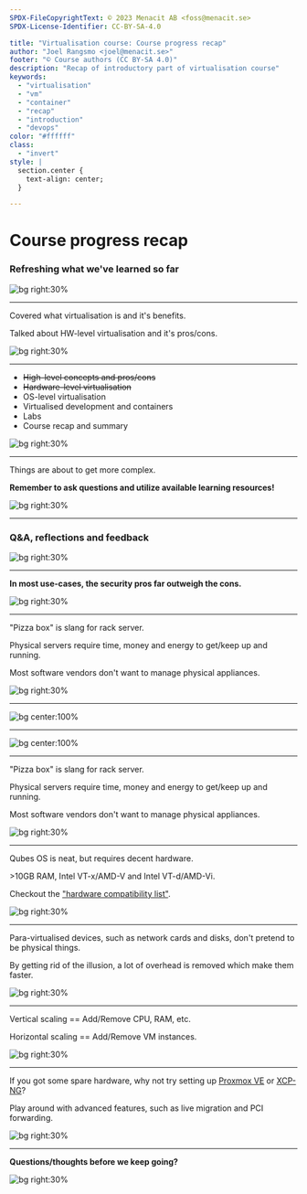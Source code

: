 ```yaml
---
SPDX-FileCopyrightText: © 2023 Menacit AB <foss@menacit.se>
SPDX-License-Identifier: CC-BY-SA-4.0

title: "Virtualisation course: Course progress recap"
author: "Joel Rangsmo <joel@menacit.se>"
footer: "© Course authors (CC BY-SA 4.0)"
description: "Recap of introductory part of virtualisation course"
keywords:
  - "virtualisation"
  - "vm"
  - "container"
  - "recap"
  - "introduction"
  - "devops"
color: "#ffffff"
class:
  - "invert"
style: |
  section.center {
    text-align: center;
  }

---
```

<!-- _footer: "%ATTRIBUTION_PREFIX% Dennis van Zuijlekom (CC BY-SA 2.0)" -->
# Course progress recap
### Refreshing what we've learned so far

![bg right:30%](images/16-ram_tree.jpg)

---
<!-- _footer: "%ATTRIBUTION_PREFIX% Kuhnmi (CC BY 2.0)" -->
Covered what virtualisation is and it's benefits.  
  
Talked about HW-level virtualisation and it's pros/cons.

![bg right:30%](images/16-hummingbird.jpg)

<!--
- As we learned, virtualisation has many benefits related to security, economics, reliability and
environmental aspects

- HW-level virtualisation == Emulation of a computer with the goal of making an operating system
run on it like it would on real HW

- Has anyone tested Proxmox, Qubes or related?
-->

---
<!-- _footer: "%ATTRIBUTION_PREFIX% Jon Evans (CC BY 2.0)" -->
- ~~High-level concepts and pros/cons~~
- ~~Hardware-level virtualisation~~
- OS-level virtualisation
- Virtualised development and containers
- Labs
- Course recap and summary

![bg right:30%](images/16-jellyfish.jpg)

<!--
- Basically course progress status
-->

---
<!-- _footer: "%ATTRIBUTION_PREFIX% Pelle Sten (CC BY 2.0)" -->
Things are about to get more complex.  
  
**Remember to ask questions and utilize available learning resources!**

![bg right:30%](images/16-rusty_silos.jpg)

<!--
- Some of the following topics will be more complex and technical

- Remind students that they need to spend time studying outside of lessons

- Ask for help and clarifications

- Remind students that they can help make things better by clarifying things for future students,
no stupid questions exist!
-->

---
<!-- _footer: "%ATTRIBUTION_PREFIX% John K. Thorne (CC0 1.0)" -->
### Q&A, reflections and feedback

![bg right:30%](images/16-dome_collage.jpg)

<!--
- Throughout the course, students have been asked to submit their reflections after each segment

- Several things were brought up that seems to have left impressions, many found Qubes kool and
were surprised to find some many benefits of virtualisation

- Several students requested a glossary

- Questions and other feedback came up that I would like to take some time to address before we
continue progressing into OS-level virtualisation
-->

---
<!-- _footer: "%ATTRIBUTION_PREFIX% Pelle Sten (CC BY 2.0)" -->
**In most use-cases, the security pros far outweigh the cons.**

![bg right:30%](images/16-locks.jpg)

<!--
- We've talked a lot about the security aspects related to virtualisation, both good and bad

- One of the exercises included argumentation against virt from a security perspective

- Why many of these arguments are true, for most use-cases the pros far outweigh the cons

- Talk a bit about the pros

- Hypervisors are usually configured in large cluster setups with a single control plane (like
vCenter for VMware), which involves some risks. While this is usually cost effective, you can run
hypervisors more or less independently to mitigate the risks. It's not an inherit problem with virt

- Performance and complexity probably has the strongest argument against virtualisation
-->

---
<!-- _footer: "%ATTRIBUTION_PREFIX% OLCF at ORNL (CC BY 2.0)" -->
"Pizza box" is slang for rack server.  
  
Physical servers require time, money and energy to get/keep up and running.  
  
Most software vendors don't want to manage physical appliances.

![bg right:30%](images/16-server_rack.jpg)

<!--
- I've used the term "pizza boxes" several times, not all may know what it is

- Not everyone may have even seen a rack server (or a DC for that matter, is there interest?)

- The image shows the back-side of a rack with several of them stacked in it

Segue: Let's take a closer look
-->

---
<!-- _footer: "%ATTRIBUTION_PREFIX% Robert Jemimus (CC BY 2.0)" -->

![bg center:100%](images/16-exposed_server-1.jpg)

<!--
- Close-up of rack server/pizza box with lid off 
-->

---
<!-- _footer: "%ATTRIBUTION_PREFIX% Robert Jemimus (CC BY 2.0)" -->

![bg center:100%](images/16-exposed_server-2.jpg)

<!--
- Close-up of mounted and extended rack server with lid open
-->

---
<!-- _footer: "%ATTRIBUTION_PREFIX% OLCF at ORNL (CC BY 2.0)" -->
"Pizza box" is slang for rack server.  
  
Physical servers require time, money and energy to get/keep up and running.  
  
Most software vendors don't want to manage physical appliances.

![bg right:30%](images/16-server_rack.jpg)

<!--
- As we talked about, physical things break - debugging these issues and dealing with RMA is no fun

- Physical servers also makes it harder to move fast, as everything requires more planning, people
and effort

- Software vendors prefer to not trust customers to setup their complex stacks. Appliances solve
this problem as the vendor can deliver a more or less configured server to the customer. These used
to be physical servers, but these days they are mostly virtual appliances due to the effort
required in maintaining physical HW

- Revisit the presentations "Economic benefits" and "Reliability benefits" for more info

Segue: Another thing that was brought up in the "Reliability benefits" presentation was why three
is a magic number - that could use some clarification...
-->

---
<!-- _footer: "%ATTRIBUTION_PREFIX% Andrew Hart (CC BY-SA 2.0)" -->
Qubes OS is neat, but requires decent hardware.  

\>10GB RAM, Intel VT-x/AMD-V
and Intel VT-d/AMD-Vi.  

Checkout the ["hardware compatibility list"](https://www.qubes-os.org/hcl/).  

![bg right:30%](images/16-seals.jpg)

<!--
- Students showed interest in Qubes OS, but don't know which HW to run it on
-->

---
<!-- _footer: "%ATTRIBUTION_PREFIX% Helsinki Hacklab (CC BY 2.0)" -->
Para-virtualised devices, such as network cards and disks, don't pretend to be physical things.  
  
By getting rid of the illusion, a lot of overhead is removed which make them faster.

![bg right:30%](images/16-umbrellas.jpg)

<!--
- In the beginning, hypervisors wanted to be able to run the OSes everyone was using

- To make things smooth, they emulated devices that were commonly supported/had drivers shipped
with the OSes

- These days almost all servers are virtualised and have been for quite some time

- Purpose built virtio drivers are included in most modern OSes that talk to a virtual device that
doesn't pretend to be physical (abide by the laws of nature and act in ways that are fast in HW but
slow in SW)

- This removes unnecessary emulation overhead, which results in lower load on hypervisors that can
be translated into heigher VM density and thereby economic benefits.

Segue: On the topic of performance, there may be need to clarify some terms commonly used...
-->

---
<!-- _footer: "%ATTRIBUTION_PREFIX% Pedro Ribeiro Simões (CC BY 2.0)" -->
Vertical scaling == Add/Remove CPU, RAM, etc.  
  
Horizontal scaling == Add/Remove VM instances.

![bg right:30%](images/16-sculpture.jpg)

<!--
- Upscaling: Making systems powerful/able to handle more load

- Downscaling: Making systems less powerful/able to handle less load, but saves money

- Vertical upscaling is done by adding more CPU cores or what ever resource is necessary to a VM.
Some hypervisors and OSes supports doing this while the guest is running, other require a reboot

- Horizontal upscaling means deploying more VMs running the same application and using a load
balancer or similar to spread user traffic against the servers

- Vertical upscaling only takes you so far, eventually you'll outgrow the physical server. Not all
OSes and apps handle super big instances very well

- Horizontal scaling may be a better choice and adds redundancy, but adds additional complexity
-->

---
<!-- _footer: "%ATTRIBUTION_PREFIX% Jeena Paradies (CC BY 2.0)" -->
If you got some spare hardware,
why not try setting up
[Proxmox VE](https://www.proxmox.com/en/proxmox-virtual-environment/)
or [XCP-NG](https://xcp-ng.org/)?  

Play around with advanced features,
such as live migration and
PCI forwarding.

![bg right:30%](images/16-stones.jpg)

---
<!-- _footer: "%ATTRIBUTION_PREFIX% Tero Karppinen (CC BY 2.0)" -->
**Questions/thoughts before we keep going?**

![bg right:30%](images/16-pixel_forest.jpg)
